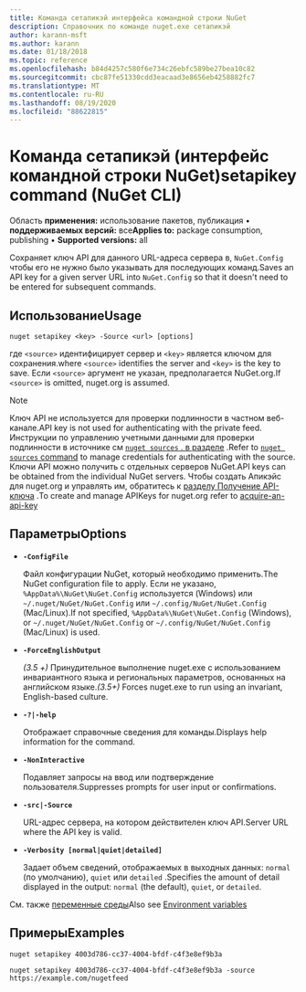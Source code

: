 ```yaml
---
title: Команда сетапикэй интерфейса командной строки NuGet
description: Справочник по команде nuget.exe сетапикэй
author: karann-msft
ms.author: karann
ms.date: 01/18/2018
ms.topic: reference
ms.openlocfilehash: b84d4257c580f6e734c26ebfc589be27bea10c82
ms.sourcegitcommit: cbc87fe51330cdd3eacaad3e8656eb4258882fc7
ms.translationtype: MT
ms.contentlocale: ru-RU
ms.lasthandoff: 08/19/2020
ms.locfileid: "88622815"
---
```

# <a name="setapikey-command-nuget-cli"></a><span data-ttu-id="3e33b-103">Команда сетапикэй (интерфейс командной строки NuGet)</span><span class="sxs-lookup"><span data-stu-id="3e33b-103">setapikey command (NuGet CLI)</span></span>

<span data-ttu-id="3e33b-104">Область **применения:** использование пакетов, публикация &bullet; **поддерживаемых версий:** все</span><span class="sxs-lookup"><span data-stu-id="3e33b-104">**Applies to:** package consumption, publishing &bullet; **Supported versions:** all</span></span>

<span data-ttu-id="3e33b-105">Сохраняет ключ API для данного URL-адреса сервера в, `NuGet.Config` чтобы его не нужно было указывать для последующих команд.</span><span class="sxs-lookup"><span data-stu-id="3e33b-105">Saves an API key for a given server URL into `NuGet.Config` so that it doesn't need to be entered for subsequent commands.</span></span>

## <a name="usage"></a><span data-ttu-id="3e33b-106">Использование</span><span class="sxs-lookup"><span data-stu-id="3e33b-106">Usage</span></span>

```cli
nuget setapikey <key> -Source <url> [options]
```

<span data-ttu-id="3e33b-107">где `<source>` идентифицирует сервер и `<key>` является ключом для сохранения.</span><span class="sxs-lookup"><span data-stu-id="3e33b-107">where `<source>` identifies the server and `<key>` is the key to save.</span></span> <span data-ttu-id="3e33b-108">Если `<source>` аргумент не указан, предполагается NuGet.org.</span><span class="sxs-lookup"><span data-stu-id="3e33b-108">If `<source>` is omitted, nuget.org is assumed.</span></span> 

> [!NOTE]
> <span data-ttu-id="3e33b-109">Ключ API не используется для проверки подлинности в частном веб-канале.</span><span class="sxs-lookup"><span data-stu-id="3e33b-109">API key is not used for authenticating with the private feed.</span></span> <span data-ttu-id="3e33b-110">Инструкции по управлению учетными данными для проверки подлинности в источнике см [ `nuget sources` . в разделе](../cli-reference/cli-ref-sources.md) .</span><span class="sxs-lookup"><span data-stu-id="3e33b-110">Refer to [`nuget sources` command](../cli-reference/cli-ref-sources.md) to manage credentials for authenticating with the source.</span></span>
> <span data-ttu-id="3e33b-111">Ключи API можно получить с отдельных серверов NuGet.</span><span class="sxs-lookup"><span data-stu-id="3e33b-111">API keys can be obtained from the individual NuGet servers.</span></span> <span data-ttu-id="3e33b-112">Чтобы создать Апикэйс для nuget.org и управлять им, обратитесь к [разделу Получение API-ключа](../../nuget-org/scoped-api-keys.md#acquire-an-api-key) .</span><span class="sxs-lookup"><span data-stu-id="3e33b-112">To create and manage APIKeys for nuget.org refer to [acquire-an-api-key](../../nuget-org/scoped-api-keys.md#acquire-an-api-key)</span></span>

## <a name="options"></a><span data-ttu-id="3e33b-113">Параметры</span><span class="sxs-lookup"><span data-stu-id="3e33b-113">Options</span></span>

- **`-ConfigFile`**

  <span data-ttu-id="3e33b-114">Файл конфигурации NuGet, который необходимо применить.</span><span class="sxs-lookup"><span data-stu-id="3e33b-114">The NuGet configuration file to apply.</span></span> <span data-ttu-id="3e33b-115">Если не указано, `%AppData%\NuGet\NuGet.Config` используется (Windows) или `~/.nuget/NuGet/NuGet.Config` или `~/.config/NuGet/NuGet.Config` (Mac/Linux).</span><span class="sxs-lookup"><span data-stu-id="3e33b-115">If not specified, `%AppData%\NuGet\NuGet.Config` (Windows), or `~/.nuget/NuGet/NuGet.Config` or `~/.config/NuGet/NuGet.Config` (Mac/Linux) is used.</span></span>

- **`-ForceEnglishOutput`**

  <span data-ttu-id="3e33b-116">*(3.5 +)* Принудительное выполнение nuget.exe с использованием инвариантного языка и региональных параметров, основанных на английском языке.</span><span class="sxs-lookup"><span data-stu-id="3e33b-116">*(3.5+)* Forces nuget.exe to run using an invariant, English-based culture.</span></span>

- **`-?|-help`**

  <span data-ttu-id="3e33b-117">Отображает справочные сведения для команды.</span><span class="sxs-lookup"><span data-stu-id="3e33b-117">Displays help information for the command.</span></span>

- **`-NonInteractive`**

  <span data-ttu-id="3e33b-118">Подавляет запросы на ввод или подтверждение пользователя.</span><span class="sxs-lookup"><span data-stu-id="3e33b-118">Suppresses prompts for user input or confirmations.</span></span>

- **`-src|-Source`**

  <span data-ttu-id="3e33b-119">URL-адрес сервера, на котором действителен ключ API.</span><span class="sxs-lookup"><span data-stu-id="3e33b-119">Server URL where the API key is valid.</span></span>

- **`-Verbosity [normal|quiet|detailed]`**

  <span data-ttu-id="3e33b-120">Задает объем сведений, отображаемых в выходных данных: `normal` (по умолчанию), `quiet` или `detailed` .</span><span class="sxs-lookup"><span data-stu-id="3e33b-120">Specifies the amount of detail displayed in the output: `normal` (the default), `quiet`, or `detailed`.</span></span>

<span data-ttu-id="3e33b-121">См. также [переменные среды](cli-ref-environment-variables.md)</span><span class="sxs-lookup"><span data-stu-id="3e33b-121">Also see [Environment variables](cli-ref-environment-variables.md)</span></span>

## <a name="examples"></a><span data-ttu-id="3e33b-122">Примеры</span><span class="sxs-lookup"><span data-stu-id="3e33b-122">Examples</span></span>

```cli
nuget setapikey 4003d786-cc37-4004-bfdf-c4f3e8ef9b3a

nuget setapikey 4003d786-cc37-4004-bfdf-c4f3e8ef9b3a -source https://example.com/nugetfeed
```
